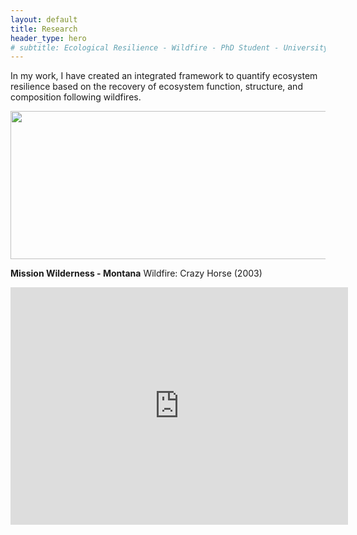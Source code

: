 ```yaml
---
layout: default
title: Research
header_type: hero
# subtitle: Ecological Resilience - Wildfire - PhD Student - University of Montana
---
```


In my work, I have created an integrated framework to quantify ecosystem resilience based on the recovery of ecosystem function, structure, and composition following wildfires.

<img src="https://mariejjohnson.github.io/assets/images/flowEx_nowhitebackground.png" width="620.33" height="236.67">

**Mission Wilderness - Montana**
Wildfire: Crazy Horse (2003)

<iframe
    width="540"
    height="380"
    src="https://www.youtube.com/embed/aMwzrtX1nTA"
    frameborder="0"
    allow="autoplay; encrypted-media"
    allowfullscreen
>
</iframe>


